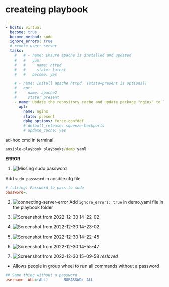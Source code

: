 # createing playbook


```yaml
---
- hosts: virtual
  become: true
  become_method: sudo
  ignore_errors: true
  # remote_user: server
  tasks:
    #   # - name: Ensure apache is installed and updated
    #   #   yum:
    #   #     name: httpd
    #   #     state: latest
    #   #   become: yes

    # - name: Install apache httpd  (state=present is optional)
    #   apt:
    #     name: apache2
    #     state: present
    - name: Update the repository cache and update package "nginx" to latest version using default release squeeze-backport
      apt:
        name: nginx
        state: present
        dpkg_options: force-confdef
        # default_release: squeeze-backports
        # update_cache: yes

```

ad-hoc cmd in terminal

```cmd
ansible-playbook playbooks/demo.yaml
```

**ERROR**

1. ![Missing sudo password](https://user-images.githubusercontent.com/88568938/210043561-40fb6cd7-874f-42b0-9a63-23278dfc05dc.png)

Add `sudo password` in ansible.cfg file 

```cfg
# (string) Password to pass to sudo
password=.
```

2. ![connecting-server-error](https://user-images.githubusercontent.com/88568938/210043719-cf130b7c-3e63-415a-bebb-6ebf9dcd3e73.png)
Add ` ignore_errors: true ` in demo.yaml file in the playbook folder 

3. ![Screenshot from 2022-12-30 14-22-02](https://user-images.githubusercontent.com/88568938/210052413-a67199b7-6dfc-4516-816b-1826d9ee6c9e.png)

4. ![Screenshot from 2022-12-30 14-23-02](https://user-images.githubusercontent.com/88568938/210052451-d1e4d238-ee53-4ae3-917b-b2cb335092ee.png)

5. ![Screenshot from 2022-12-30 14-22-45](https://user-images.githubusercontent.com/88568938/210052475-eff8798c-6ed6-4a9e-9870-6c12a1e9baa5.png)

6. ![Screenshot from 2022-12-30 14-55-47](https://user-images.githubusercontent.com/88568938/210061013-aa66d0e8-bb6d-4d32-a581-fba01821c5b5.png)

7. ![Screenshot from 2022-12-30 15-09-58](https://user-images.githubusercontent.com/88568938/210061039-559826de-477d-462c-96a7-15975ee74bdd.png)
_resloved_
* Allows people in group wheel to run all commands without a password
 ```cfg
 ## Same thing without a password
username  ALL=(ALL)       NOPASSWD: ALL
 ```




